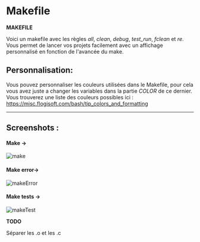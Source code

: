 # Makefile  
  
__MAKEFILE__  
  
Voici un makefile avec les règles *all*, *clean*, *debug*, *test_run*, *fclean* et *re*. Vous permet de lancer vos projets facilement avec un affichage personnalisé en fonction de l'avancée du make.

## Personnalisation:

Vous pouvez personnaliser les couleurs utilisées dans le Makefile, pour cela vous avez juste a changer les variables dans la partie *COLOR* de ce dernier. Vous trouverez une liste des couleurs possibles ici : https://misc.flogisoft.com/bash/tip_colors_and_formatting

------

## Screenshots :  
#### Make ->
![make](http://www.alexandrecalvet.com/make_done.png)

#### Make  error->
![makeError](http://www.alexandrecalvet.com/error_make.png)

#### Make tests ->
![makeTest](http://www.alexandrecalvet.com/test_done.png)

__TODO__

Séparer les .o et les .c
